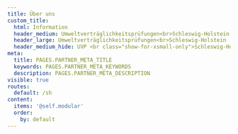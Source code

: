 ```yaml
---
title: Über uns
custom_title:
  html: Information
  header_medium: Umweltverträglichkeitsprüfungen<br>Schleswig-Holstein
  header_large: Umweltverträglichkeitsprüfungen<br>Schleswig-Holstein
  header_medium_hide: UVP <br class="show-for-xsmall-only">Schleswig-Holstein
meta:
  title: PAGES.PARTNER_META_TITLE
  keywords: PAGES.PARTNER_META_KEYWORDS
  description: PAGES.PARTNER_META_DESCRIPTION
visible: true
routes:
  default: /sh
content:
  items: '@self.modular'
  order:
    by: default
---
```

